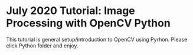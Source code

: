 # July 2020 Tutorial: Image Processing with OpenCV Python

This tutorial is general setup/introduction to OpenCV using Pyrhon. Please click Python folder and enjoy. 
